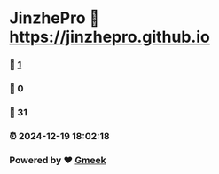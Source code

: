 # JinzhePro :link: https://jinzhepro.github.io 
### :page_facing_up: [1](https://jinzhepro.github.io/tag.html) 
### :speech_balloon: 0 
### :hibiscus: 31 
### :alarm_clock: 2024-12-19 18:02:18 
### Powered by :heart: [Gmeek](https://github.com/Meekdai/Gmeek)
